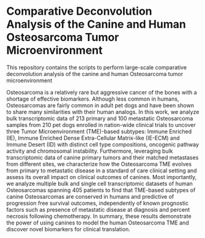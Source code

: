 # Comparative Deconvolution Analysis of the Canine and Human Osteosarcoma Tumor Microenvironment
This repository contains the scripts to perform large-scale comparative deconvolution analysis of the canine and human Osteosarcoma tumor microenvironment

Osteosarcoma is a relatively rare but aggressive cancer of the bones with a shortage of effective biomarkers. Although less common in humans, Osteosarcomas are fairly common in adult pet dogs and have been shown to share many similarities with their human analogs. In this work, we analyze bulk transcriptomic data of 213 primary and 100 metastatic Osteosarcoma samples from 210 pet dogs enrolled in nation-wide clinical trials to uncover three Tumor Microenvironment (TME)-based subtypes: Immune Enriched (IE), Immune Enriched Dense Extra-Cellular Matrix-like (IE-ECM) and Immune Desert (ID) with distinct cell type compositions, oncogenic pathway activity and chromosomal instability. Furthermore, leveraging bulk transcriptomic data of canine primary tumors and their matched metastases from different sites, we characterize how the Osteosarcoma TME evolves from primary to metastatic disease in a standard of care clinical setting and assess its overall impact on clinical outcomes of canines. Most importantly, we analyze multiple bulk and single cell transcriptomic datasets of human Osteosarcomas spanning 405 patients to find that TME-based subtypes of canine Osteosarcomas are conserved in humans and predictive of progression free survival outcomes, independently of known prognostic factors such as presence of metastatic disease at diagnosis and percent necrosis following chemotherapy. In summary, these results demonstrate the power of using canines to model the human Osteosarcoma TME and discover novel biomarkers for clinical translation.

